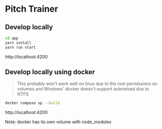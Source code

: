 # Pitch Trainer

## Develop locally

```sh
cd app
yarn install
yarn run start
```

http://localhost:4200

## Develop locally using docker

> This probably won't work well on linux due to the root permissions on volumes
> and Windows' docker doesn't support autoreload due to NTFS

```sh
docker compose up --build
```

http://localhost:4200

Note: docker has its own volume with node_modules 
